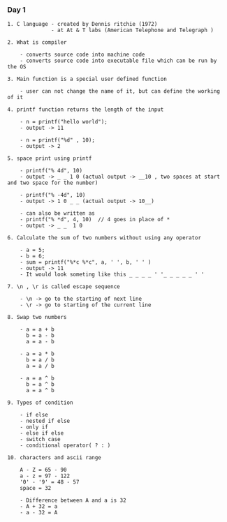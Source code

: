 ### Day 1

    1. C language - created by Dennis ritchie (1972)
                  - at At & T labs (American Telephone and Telegraph )

    2. What is compiler

        - converts source code into machine code
        - converts source code into executable file which can be run by the OS

    3. Main function is a special user defined function

        - user can not change the name of it, but can define the working of it

    4. printf function returns the length of the input

        - n = printf("hello world");
        - output -> 11

        - n = printf("%d" , 10);
        - output -> 2

    5. space print using printf

        - printf("% 4d", 10)
        - output -> _ _ 1 0 (actual output -> __10 , two spaces at start and two space for the number)

        - printf("% -4d", 10)
        - output -> 1 0 _ _ (actual output -> 10__)

        - can also be written as
        - printf("% *d", 4, 10)  // 4 goes in place of *
        - output -> _ _  1 0

    6. Calculate the sum of two numbers without using any operator

        - a = 5;
        - b = 6;
        - sum = printf("%*c %*c", a, ' ', b, ' ' )
        - output -> 11
        - It would look someting like this _ _ _ _ ' '_ _ _ _ _ ' '

    7. \n , \r is called escape sequence

        - \n -> go to the starting of next line
        - \r -> go to starting of the current line

    8. Swap two numbers

        - a = a + b
          b = a - b
          a = a - b

        - a = a * b
          b = a / b
          a = a / b

        - a = a ^ b
          b = a ^ b
          a = a ^ b

    9. Types of condition

        - if else
        - nested if else
        - only if
        - else if else
        - switch case
        - conditional operator( ? : ) 

    10. characters and ascii range
            
        A - Z = 65 - 90
        a - z = 97 - 122
        '0' - '9' = 48 - 57
        space = 32

        - Difference between A and a is 32
        - A + 32 = a
        - a - 32 = A
